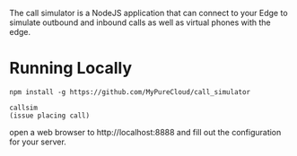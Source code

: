 The call simulator is a NodeJS application that can connect to your Edge to simulate outbound and inbound calls as well as virtual phones with the edge.

# Running Locally

```
npm install -g https://github.com/MyPureCloud/call_simulator
```

```
callsim
(issue placing call)
```

open a web browser to http://localhost:8888 and fill out the configuration for your server.
